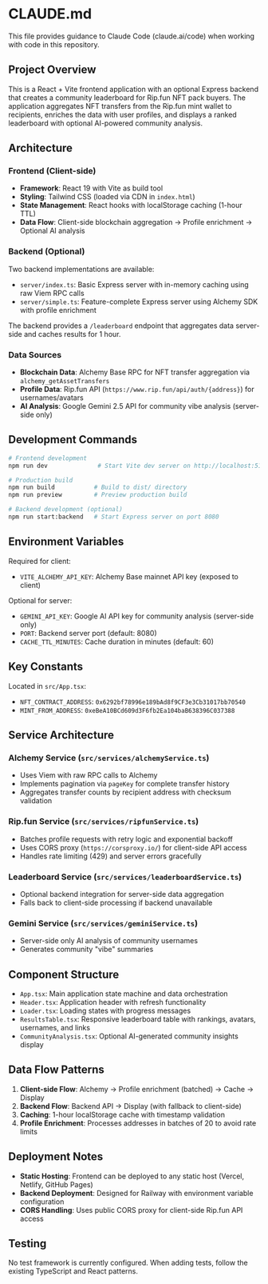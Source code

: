 # CLAUDE.md

This file provides guidance to Claude Code (claude.ai/code) when working with code in this repository.

## Project Overview

This is a React + Vite frontend application with an optional Express backend that creates a community leaderboard for Rip.fun NFT pack buyers. The application aggregates NFT transfers from the Rip.fun mint wallet to recipients, enriches the data with user profiles, and displays a ranked leaderboard with optional AI-powered community analysis.

## Architecture

### Frontend (Client-side)
- **Framework**: React 19 with Vite as build tool
- **Styling**: Tailwind CSS (loaded via CDN in `index.html`)
- **State Management**: React hooks with localStorage caching (1-hour TTL)
- **Data Flow**: Client-side blockchain aggregation → Profile enrichment → Optional AI analysis

### Backend (Optional)
Two backend implementations are available:
- `server/index.ts`: Basic Express server with in-memory caching using raw Viem RPC calls
- `server/simple.ts`: Feature-complete Express server using Alchemy SDK with profile enrichment

The backend provides a `/leaderboard` endpoint that aggregates data server-side and caches results for 1 hour.

### Data Sources
- **Blockchain Data**: Alchemy Base RPC for NFT transfer aggregation via `alchemy_getAssetTransfers`
- **Profile Data**: Rip.fun API (`https://www.rip.fun/api/auth/{address}`) for usernames/avatars
- **AI Analysis**: Google Gemini 2.5 API for community vibe analysis (server-side only)

## Development Commands

```bash
# Frontend development
npm run dev              # Start Vite dev server on http://localhost:5173

# Production build
npm run build           # Build to dist/ directory
npm run preview         # Preview production build

# Backend development (optional)
npm run start:backend   # Start Express server on port 8080
```

## Environment Variables

Required for client:
- `VITE_ALCHEMY_API_KEY`: Alchemy Base mainnet API key (exposed to client)

Optional for server:
- `GEMINI_API_KEY`: Google AI API key for community analysis (server-side only)
- `PORT`: Backend server port (default: 8080)
- `CACHE_TTL_MINUTES`: Cache duration in minutes (default: 60)

## Key Constants

Located in `src/App.tsx`:
- `NFT_CONTRACT_ADDRESS`: `0x6292bf78996e189bAd8f9CF3e3Cb31017bb70540`
- `MINT_FROM_ADDRESS`: `0xeBeA10BCd609d3F6fb2Ea104baB638396C037388`

## Service Architecture

### Alchemy Service (`src/services/alchemyService.ts`)
- Uses Viem with raw RPC calls to Alchemy
- Implements pagination via `pageKey` for complete transfer history
- Aggregates transfer counts by recipient address with checksum validation

### Rip.fun Service (`src/services/ripfunService.ts`)
- Batches profile requests with retry logic and exponential backoff
- Uses CORS proxy (`https://corsproxy.io/`) for client-side API access
- Handles rate limiting (429) and server errors gracefully

### Leaderboard Service (`src/services/leaderboardService.ts`)
- Optional backend integration for server-side data aggregation
- Falls back to client-side processing if backend unavailable

### Gemini Service (`src/services/geminiService.ts`)
- Server-side only AI analysis of community usernames
- Generates community "vibe" summaries

## Component Structure

- `App.tsx`: Main application state machine and data orchestration
- `Header.tsx`: Application header with refresh functionality
- `Loader.tsx`: Loading states with progress messages
- `ResultsTable.tsx`: Responsive leaderboard table with rankings, avatars, usernames, and links
- `CommunityAnalysis.tsx`: Optional AI-generated community insights display

## Data Flow Patterns

1. **Client-side Flow**: Alchemy → Profile enrichment (batched) → Cache → Display
2. **Backend Flow**: Backend API → Display (with fallback to client-side)
3. **Caching**: 1-hour localStorage cache with timestamp validation
4. **Profile Enrichment**: Processes addresses in batches of 20 to avoid rate limits

## Deployment Notes

- **Static Hosting**: Frontend can be deployed to any static host (Vercel, Netlify, GitHub Pages)
- **Backend Deployment**: Designed for Railway with environment variable configuration
- **CORS Handling**: Uses public CORS proxy for client-side Rip.fun API access

## Testing

No test framework is currently configured. When adding tests, follow the existing TypeScript and React patterns.